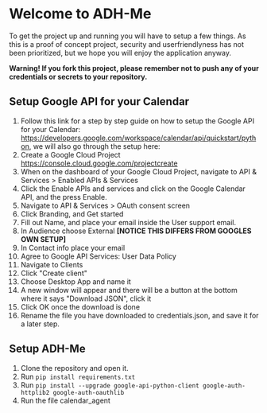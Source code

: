 # Welcome to ADH-Me

To get the project up and running you will have to setup a few things. As this is a proof of concept project, security and userfriendlyness has not been prioritized, but we hope you will enjoy the application anyway.

**Warning! If you fork this project, please remember not to push any of your credentials or secrets to your repository.**

## Setup Google API for your Calendar
1. Follow this link for a step by step guide on how to setup the Google API for your Calendar: https://developers.google.com/workspace/calendar/api/quickstart/python, we will also go through the setup here:
2. Create a Google Cloud Project https://console.cloud.google.com/projectcreate
3. When on the dashboard of your Google Cloud Project, navigate to API & Services > Enabled APIs & Services
4. Click the Enable APIs and services and click on the Google Calendar API, and the press Enable.
5. Navigate to API & Services > OAuth consent screen
6. Click Branding, and Get started
7. Fill out Name, and place your email inside the User support email.
8. In Audience choose External **[NOTICE THIS DIFFERS FROM GOOGLES OWN SETUP]**
9. In Contact info place your email
10. Agree to Google API Services: User Data Policy
11. Navigate to Clients
12. Click "Create client"
13. Choose Desktop App and name it
14. A new window will appear and there will be a button at the bottom where it says "Download JSON", click it
15. Click OK once the download is done
16. Rename the file you have downloaded to credentials.json, and save it for a later step.

## Setup ADH-Me
1. Clone the repository and open it.
2. Run ```pip install requirements.txt```
3. Run ```pip install --upgrade google-api-python-client google-auth-httplib2 google-auth-oauthlib```
4. Run the file calendar_agent
